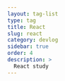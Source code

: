 ```yaml
---
layout: tag-list
type: tag
title: React
slug: react
category: devlog
sidebar: true
order: 4
description: >
  React study
---
```

